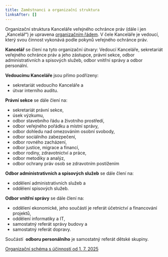 ```yaml
---
title: Zaměstnanci a organizační struktura
linksAfter: []
---
```

<p>Organizační struktura Kanceláře veřejného ochránce práv (dále i&nbsp;jen „Kancelář“) je upravena 
<a href="organizacni_rad_2025.pdf">organizačním řádem</a>. V&nbsp;čele Kanceláře je vedoucí, který svou činnost vykonává podle pokynů veřejného ochránce práv.&nbsp;</p>
<p>
<strong>Kancelář</strong>&nbsp;se člení na&nbsp;tyto organizační útvary: Vedoucí Kanceláře, sekretariát veřejného ochránce práv a&nbsp;jeho zástupce, právní sekce, odbor administrativních a&nbsp;spisových služeb, odbor vnitřní správy a&nbsp;odbor personální.</p>
<p>
<strong>Vedoucímu Kanceláře</strong>&nbsp;jsou přímo podřízeny:</p>
<ul>
<li>sekretariát vedoucího Kanceláře a</li>
<li>útvar interního auditu.</li></ul>
<p>
<strong>Právní sekce</strong>&nbsp;se dále člení na:</p>
<ul>
<li>sekretariát právní sekce,</li>
<li>úsek výzkumu,</li>
<li>odbor stavebního řádu a&nbsp;životního prostředí,</li>
<li>odbor veřejného pořádku a&nbsp;místní správy,</li>
<li>odbor dohledu nad omezováním osobní svobody,</li>
<li>odbor sociálního zabezpečení,</li>
<li>odbor rovného zacházení,</li>
<li>odbor justice, migrace a&nbsp;financí,</li>
<li>odbor rodiny, zdravotnictví a&nbsp;práce,</li>
<li>odbor metodiky a&nbsp;analýz,</li>
<li>odbor ochrany práv osob se zdravotním postižením</li></ul>
<p>
<strong>Odbor administrativních a&nbsp;spisových služeb</strong>&nbsp;se dále člení na:</p>
<ul>
<li>oddělení administrativních služeb a</li>
<li>oddělení spisových služeb.</li></ul>
<p>
<strong>Odbor vnitřní správy</strong>&nbsp;se dále člení na:</p>
<ul>
<li>oddělení ekonomické, jeho součástí je referát účetnictví a financování projektů,</li>
<li>oddělení informatiky a&nbsp;IT,</li>
<li>samostatný referát správy budovy a</li>
<li>samostatný referát dopravy.</li></ul>
<p>Součástí&nbsp; 
<strong>odboru personálního</strong>&nbsp;je samostatný referát dětské skupiny.</p>
<p>
<a href="kvop_organizacni_schema_2025_07.pdf">Organizační schéma s účinností od 1. 7. 2025</a></p>
